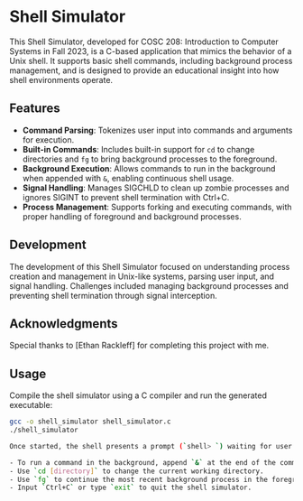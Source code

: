 # Shell Simulator

This Shell Simulator, developed for COSC 208: Introduction to Computer Systems in Fall 2023, is a C-based application that mimics the behavior of a Unix shell. It supports basic shell commands, including background process management, and is designed to provide an educational insight into how shell environments operate.

## Features

- **Command Parsing**: Tokenizes user input into commands and arguments for execution.
- **Built-in Commands**: Includes built-in support for `cd` to change directories and `fg` to bring background processes to the foreground.
- **Background Execution**: Allows commands to run in the background when appended with `&`, enabling continuous shell usage.
- **Signal Handling**: Manages SIGCHLD to clean up zombie processes and ignores SIGINT to prevent shell termination with Ctrl+C.
- **Process Management**: Supports forking and executing commands, with proper handling of foreground and background processes.

## Development

The development of this Shell Simulator focused on understanding process creation and management in Unix-like systems, parsing user input, and signal handling. Challenges included managing background processes and preventing shell termination through signal interception.

## Acknowledgments

Special thanks to [Ethan Rackleff] for completing this project with me.

## Usage

Compile the shell simulator using a C compiler and run the generated executable:

```bash
gcc -o shell_simulator shell_simulator.c
./shell_simulator

Once started, the shell presents a prompt (`shell> `) waiting for user input. Users can enter commands just like in a Unix shell. Special features include:

- To run a command in the background, append `&` at the end of the command.
- Use `cd [directory]` to change the current working directory.
- Use `fg` to continue the most recent background process in the foreground.
- Input `Ctrl+C` or type `exit` to quit the shell simulator.

